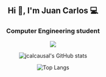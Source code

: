 <h2 align="center">Hi 👋, I'm Juan Carlos 💻</h2>
<h3 align="center">Computer Engineering student</h3>

<p align="center">
  <a href="#">
    <img src="https://skillicons.dev/icons?i=c,java,scala,haskell,python,git" />
  </a>
</p>   

<div align="center">

![jcalcausal's GitHub stats](https://github-readme-stats.vercel.app/api?username=jalcausa&show_icons=true&theme=radical&cache_seconds=86400)

![Top Langs](https://github-readme-stats.vercel.app/api/top-langs/?username=jalcausa&show_icons=true&theme=radical&cache_seconds=86400&hide=Makefile,CMake&langs_count=8&layout=donut)

</div>
